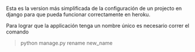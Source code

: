 Esta es la version más simplificada de la configuración de un projecto en django para que pueda funcionar
correctamente en heroku.

Para lograr que la applicación tenga un nombre único es necesario correr el comando 

> python manage.py rename new_name
